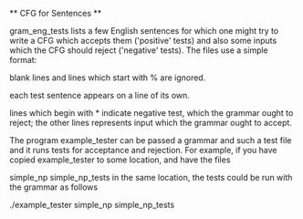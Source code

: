 ** CFG for Sentences **

gram_eng_tests lists a few English sentences for which one might try to write a CFG which accepts them ('positive' tests) and also some inputs which the CFG should reject ('negative' tests). The files use a simple format:

blank lines and lines which start with % are ignored.

each test sentence appears on a line of its own.

lines which begin with * indicate negative test, which the grammar ought to reject; the other lines represents input which the grammar ought to accept.

The program example_tester can be passed a grammar and such a test file and it runs tests for acceptance and rejection. For example, if you have copied example_tester to some location, and have the files

simple_np
simple_np_tests
in the same location, the tests could be run with the grammar as follows

./example_tester simple_np simple_np_tests
